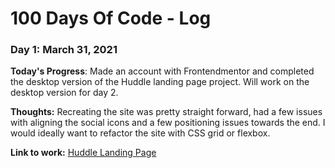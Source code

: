 # 100 Days Of Code - Log

### Day 1: March 31, 2021

**Today's Progress**: Made an account with Frontendmentor and completed the desktop version of the Huddle landing page project. Will work on the desktop version for day 2.

**Thoughts:** Recreating the site was pretty straight forward, had a few issues with aligning the social icons and a few positioning issues towards the end. I would ideally want to refactor the site with CSS grid or flexbox.

**Link to work:** [Huddle Landing Page](https://github.com/DeanHollstrom/huddle-landing-page)

